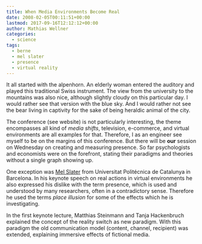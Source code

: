 ```yaml
---
title: When Media Environments Become Real
date: 2008-02-05T00:11:51+00:00
lastmod: 2017-09-16T12:12:12+00:00
author: Mathias Wellner
categories:
  - science
tags:
  - berne
  - mel slater
  - presence
  - virtual reality
---
```

It all started with the alpenhorn. An elderly woman entered the auditory and played this traditional Swiss instrument. The view from the university to the mountains was also nice, although slightly cloudy on this particular day. I would rather see that version with the blue sky. And I would rather not see the bear living in captivity for the sake of being heraldic animal of the city.

The conference (see website) is not particularly interesting, the theme encompasses all kind of _media shifts_, television, e-commerce, and virtual environments are all examples for that. Therefore, I as an engineer see myself to be on the margins of this conference. But there will be **our** session on Wednesday on creating and measuring presence. So far psychologists and economists were on the forefront, stating their paradigms and theories without a single graph showing up.

One exception was [Mel Slater](http://www.lsi.upc.edu/~melslater/) from Universitat Politécnica de Catalunya in Barcelona. In his keynote speech on real actions in virtual environments he also expressed his dislike with the term presence, which is used and understood by many researchers, often in a contradictory sense. Therefore he used the terms _place illusion_ for some of the effects which he is investigating.

In the first keynote lecture, Matthias Steinmann and Tanja Hackenbruch explained the concept of the reality switch as new paradigm. With this paradigm the old communication model (content, channel, recipient) was extended, explaining immersive effects of fictional media.